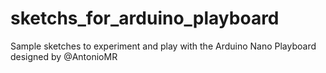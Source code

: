 # sketchs_for_arduino_playboard
Sample sketches to experiment and play with the Arduino Nano Playboard designed by @AntonioMR
